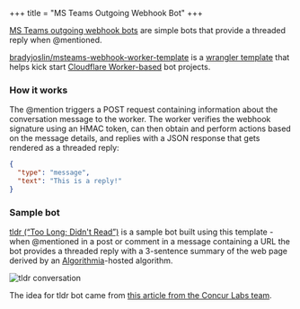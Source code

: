 +++
title = "MS Teams Outgoing Webhook Bot"
+++

[MS Teams outgoing webhook bots](https://docs.microsoft.com/en-us/microsoftteams/platform/webhooks-and-connectors/how-to/add-outgoing-webhook) are simple bots that provide a threaded reply when @mentioned.  

[bradyjoslin/msteams-webhook-worker-template](https://github.com/bradyjoslin/msteams-webhook-worker-template) is a [wrangler template](https://github.com/cloudflare/wrangler) that helps kick start [Cloudflare Worker-based](https://workers.cloudflare.com/) bot projects.

### How it works

The @mention triggers a POST request containing information about the conversation message to the worker. The worker verifies the webhook signature using an HMAC token, can then obtain and perform actions based on the message details, and replies with a JSON response that gets rendered as a threaded reply:

```json
{
  "type": "message",
  "text": "This is a reply!"
}
```

### Sample bot

[tldr (“Too Long; Didn't Read”)](https://github.com/bradyjoslin/msteams-tldr/) is a sample bot built using this template - when @mentioned in a post or comment in a message containing a URL the bot provides a threaded reply with a 3-sentence summary of the web page derived by an [Algorithmia](https://algorithmia.com/)-hosted algorithm.  

![tldr conversation](../tldr.png)

The idea for tldr bot came from [this article from the Concur Labs team](https://blog.concurlabs.com/how-to-write-a-tldr-chat-bot-ec02d9e1649c).
